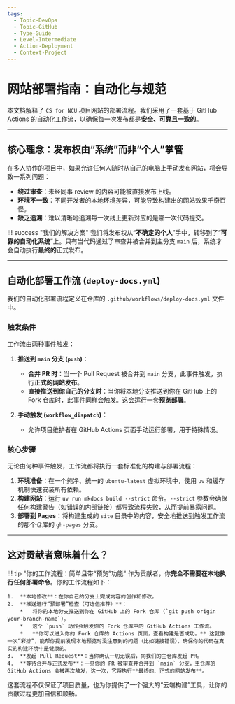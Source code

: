 ```yaml
---
tags:
  - Topic-DevOps
  - Topic-GitHub
  - Type-Guide
  - Level-Intermediate
  - Action-Deployment
  - Context-Project
---
```


# 网站部署指南：自动化与规范

本文档解释了 `CS for NCU` 项目网站的部署流程。我们采用了一套基于 GitHub Actions 的自动化工作流，以确保每一次发布都是**安全、可靠且一致的**。

---

## 核心理念：发布权由“系统”而非“个人”掌管

在多人协作的项目中，如果允许任何人随时从自己的电脑上手动发布网站，将会导致一系列问题：

*   **绕过审查**：未经同事 review 的内容可能被直接发布上线。
*   **环境不一致**：不同开发者的本地环境差异，可能导致构建出的网站效果千奇百怪。
*   **缺乏追溯**：难以清晰地追溯每一次线上更新对应的是哪一次代码提交。

!!! success "我们的解决方案"
    我们将发布权从“**不确定的个人**”手中，转移到了“**可靠的自动化系统**”上。只有当代码通过了审查并被合并到主分支 `main` 后，系统才会自动执行**最终的**正式发布。

---

## 自动化部署工作流 (`deploy-docs.yml`)

我们的自动化部署流程定义在仓库的 `.github/workflows/deploy-docs.yml` 文件中。

### 触发条件

工作流由两种事件触发：

1.  **推送到 `main` 分支 (`push`)**：
    *   **合并 PR 时**：当一个 Pull Request 被合并到 `main` 分支，此事件触发，执行**正式的网站发布**。
    *   **直接推送到你自己的分支时**：当你将本地分支推送到你在 GitHub 上的 Fork 仓库时，此事件同样会触发。这会运行一套**预览部署**。

2.  **手动触发 (`workflow_dispatch`)**：
    *   允许项目维护者在 GitHub Actions 页面手动运行部署，用于特殊情况。

### 核心步骤

无论由何种事件触发，工作流都将执行一套标准化的构建与部署流程：

1.  **环境准备**：在一个纯净、统一的 `ubuntu-latest` 虚拟环境中，使用 `uv` 和缓存机制快速安装所有依赖。
2.  **构建网站**：运行 `uv run mkdocs build --strict` 命令。`--strict` 参数会确保任何构建警告（如错误的内部链接）都导致流程失败，从而提前暴露问题。
3.  **部署到 Pages**：将构建生成的 `site` 目录中的内容，安全地推送到触发工作流的那个仓库的 `gh-pages` 分支。

---

## 这对贡献者意味着什么？

!!! tip "你的工作流程：简单且带“预览”功能"
    作为贡献者，你**完全不需要在本地执行任何部署命令**。你的工作流程如下：

    1.  **本地修改**：在你自己的分支上完成内容的创作和修改。
    2.  **推送进行“预部署”检查（可选但推荐）**：
        *   将你的本地分支推送到你在 GitHub 上的 Fork 仓库 (`git push origin your-branch-name`)。
        *   这个 `push` 动作会触发你的 Fork 仓库中的 GitHub Actions 工作流。
        *   **你可以进入你的 Fork 仓库的 Actions 页面，查看构建是否成功。** 这就像一次“彩排”，能帮你提前发现本地预览时没注意到的问题（比如链接错误），确保你的代码在真实的构建环境中是健康的。
    3.  **发起 Pull Request**：当你确认一切无误后，向我们的主仓库发起 PR。
    4.  **等待合并与正式发布**：一旦你的 PR 被审查并合并到 `main` 分支，主仓库的 GitHub Actions 会被再次触发，这一次，它将执行**最终的、正式的网站发布**。

这套流程不仅保证了项目质量，也为你提供了一个强大的“云端构建”工具，让你的贡献过程更加自信和顺畅。